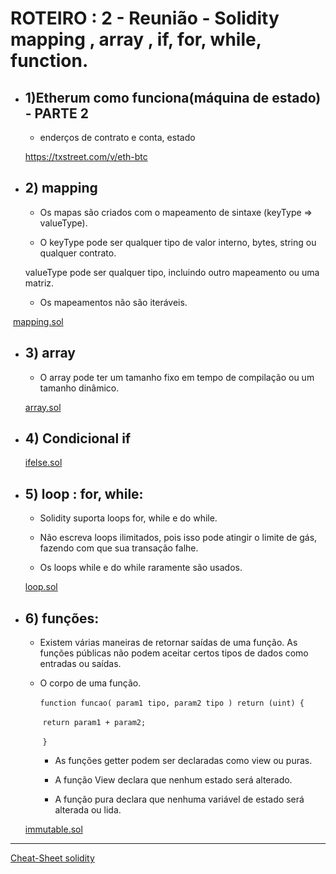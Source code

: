# ROTEIRO : 2 - Reunião -  Solidity mapping , array , if, for, while,  function. 


- ## 1)Etherum como funciona(máquina de estado) - PARTE 2 

   -  enderços de contrato e conta, estado

    https://txstreet.com/v/eth-btc


- ## 2) mapping
     - Os mapas são criados com o mapeamento de sintaxe (keyType => valueType).

     - O keyType pode ser qualquer tipo de valor interno, bytes, string ou qualquer contrato.
     
     valueType pode ser qualquer tipo, incluindo outro mapeamento ou uma matriz.
     
     - Os mapeamentos não são iteráveis.

​                  [mapping.sol](https://raw.githubusercontent.com/valterlobo/grupo_estudos_solidity/main/reuniao_2/mapping.sol)


- ## 3) array 

    - O array pode ter um tamanho fixo em tempo de compilação ou um tamanho dinâmico.

    [ array.sol](https://raw.githubusercontent.com/valterlobo/grupo_estudos_solidity/main/reuniao_2/array.sol)

- ## 4) Condicional if  
  
  [ifelse.sol](https://raw.githubusercontent.com/valterlobo/grupo_estudos_solidity/main/reuniao_2/ifelse.sol)
    
- ## 5) loop : for, while:

   - Solidity suporta loops for, while e do while.

   - Não escreva loops ilimitados, pois isso pode atingir o limite de gás, fazendo com que sua transação falhe.
   
   - Os loops while e do while raramente são usados.
   
   [loop.sol](https://raw.githubusercontent.com/valterlobo/grupo_estudos_solidity/main/reuniao_2/loop.sol)


- ## 6) funções:

    - Existem várias maneiras de retornar saídas de uma função. As funções públicas não podem aceitar certos tipos de dados como entradas ou saídas. 
    
      
    
    - O corpo de uma função.
    
      ​     `function funcao( param1 tipo, param2 tipo ) return (uint) {`
    
      ​                           `return param1 + param2;`  
    
      ​     `}`
    
         - As funções getter podem ser declaradas como view ou puras.
        
         -  A função View declara que nenhum estado será alterado.
        
         - A função pura declara que nenhuma variável de estado será alterada ou lida.
    
    
      
    
      
    
    [immutable.sol](https://raw.githubusercontent.com/valterlobo/grupo_estudos_solidity/main/reuniao_1/immutable.sol)

---------
[Cheat-Sheet solidity](https://intellipaat.com/mediaFiles/2019/03/Solidity-Cheat-Sheet.pdf)
